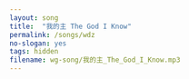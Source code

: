 ```yaml
---
layout: song
title:  "我的主 The God I Know"
permalink: /songs/wdz
no-slogan: yes
tags: hidden
filename: wg-song/我的主_The_God_I_Know.mp3
---
```


